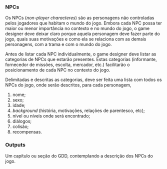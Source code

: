 ### NPCs

Os NPCs (_non-player characteres_) são as personagens não controladas
pelos jogadores que habitam o mundo do jogo. Embora cada NPC possa ter maior
ou menor importância no contexto e no mundo do jogo, o game designer deve
deixar claro porque aquela personagem deve fazer parte do jogo, quais suas
motivações e como ela se relaciona com as demais personagens, com a trama e
com o mundo do jogo.

Antes de listar cada NPC individualmente, o game designer deve listar as
categorias de NPCs que estarão presentes. Estas categorias (informante,
fornecedor de missões, escolta, mercador, etc.) facilitarão o posicionamento
de cada NPC no contexto do jogo.

Delimitadas e descritas as categorias, deve ser feita uma lista com todos os
NPCs do jogo, onde serão descritos, para cada personagem,

1. nome;
2. sexo;
3. idade;
4. _background_ (história, motivações, relações de parentesco, etc);
5. nível ou níveis onde será encontrado;
6. diálogos;
7. colisão;
8. recompensas.

### Outputs

Um capítulo ou seção do GDD, contemplando a descrição dos NPCs do jogo.
